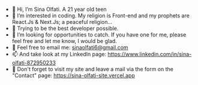 - 👋 Hi, I’m Sina Olfati. A 21 year old teen
- 👀 I’m interested in coding. My religion is Front-end and my prophets are React.Js & Next.Js; a peaceful religion...
- 🌱 Trying to be the best developer possible.
- 💞️ I’m looking for opportunities to catch. If you have one for me, please feel free and let me know, I would be glad.
- 📧 Feel free to email me: sinaolfati6@gmail.com
- 📫 And take look at my LinkedIn page: https://www.linkedin.com/in/sina-olfati-872950233
- 👾 Don't forget to visit my site and leave a mail via the form on the "Contact" page: https://sina-olfati-site.vercel.app

